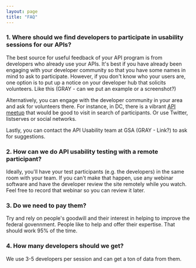 ```yaml
---
layout: page
title: "FAQ"
---
```


### 1. Where should we find developers to participate in usability sessions for our APIs?
  
The best source for useful feedback of your API program is from developers who already use your APIs.  It's best if you have already been engaging with your developer community so that you have some names in mind to ask to participate. However, if you don't know who your users are, one option is to put up a notice on your developer hub that solicits volunteers.  Like this (GRAY - can we put an example or a screenshot?)
  
Alternatively, you can engage with the developer community in your area and ask for volunteers there.  For instance, in DC, there is a vibrant [API meetup](http://www.meetup.com/DC-Web-API-User-Group/) that would be good to visit in search of participants.  Or use Twitter, listserves or social networks.

Lastly, you can contact the API Usability team at GSA (GRAY - Link?) to ask for suggestions.   


### 2. How can we do API usability testing with a remote participant?  

Ideally, you'll have your test participants (e.g. the developers) in the same room with your team. If you can't make that happen, use any webinar software and have the developer review the site remotely while you watch. Feel free to record that webinar so you can review it later.

### 3. Do we need to pay them?

Try and rely on people's goodwill and their interest in helping to improve the federal govennment. People like to help and offer their expertise. That should work 95% of the time.

### 4. How many developers should we get?

We use 3-5 developers per session and can get a ton of data from them.








